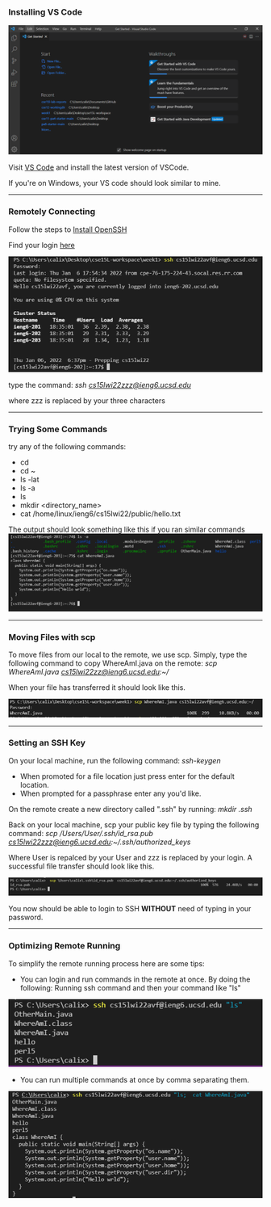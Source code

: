 ### Installing VS Code
![Image](VScode.png)

Visit [VS Code](https://code.visualstudio.com/) and install the latest version of VSCode.

If you're on Windows, your VS code should look similar to mine.

--- 
### Remotely Connecting 
Follow the steps to [Install OpenSSH](https://docs.microsoft.com/en-us/windows-server/administration/openssh/openssh_install_firstuse)

Find your login [here](https://sdacs.ucsd.edu/~icc/index.php)

![Image](remoteLogin.png)

type the command:
*ssh cs15lwi22zzz@ieng6.ucsd.edu*

where zzz is replaced by your three characters

---
### Trying Some Commands 
try any of the following commands:
- cd
- cd ~
- ls -lat
- ls -a
- ls <directory>
- mkdir <directory_name>
- cat /home/linux/ieng6/cs15lwi22/public/hello.txt 

The output should look something like this if you ran similar commands
![Image](tryingCommands.png)

---

### Moving Files with scp 

To move files from our local to the remote, we use scp.
Simply, type the following command to copy WhereAmI.java on the remote:
*scp WhereAmI.java cs15lwi22zz@ieng6.ucsd.edu:~/*

When your file has transferred it should look like this.

![Image](scp.png)

---
### Setting an SSH Key 
On your local machine, run the following command:
*ssh-keygen*

- When promoted for a file location just press enter for the default location. 
- When prompted for a passphrase enter any you'd like. 

On the remote create a new directory called ".ssh" by running: 
*mkdir .ssh*

Back on your local machine, scp your public key file by typing the following command: 
*scp /Users/User/.ssh/id_rsa.pub cs15lwi22zzz@ieng6.ucsd.edu:~/.ssh/authorized_keys* 

Where User is repalced by your User and zzz is replaced by your login. A successful file transfer should look like this.

![Image](transferPub.png)

You now should be able to login to SSH **WITHOUT** need of typing in your password. 

---
### Optimizing Remote Running
To simplify the remote running process here are some tips: 
- You can login and run commands in the remote at once. By doing the following: Running ssh command and then your command like "ls"  

![Image](optimization.png)

- You can run multiple commands at once by comma separating them.

![Image](MultipleCommands.png)

